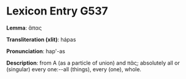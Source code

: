 # Lexicon Entry G537

**Lemma**: ἅπας

**Transliteration (xlit)**: hápas

**Pronunciation**: hap'-as

**Description**:
from Α (as a particle of union) and πᾶς; absolutely all or (singular) every one:--all (things), every (one), whole.

